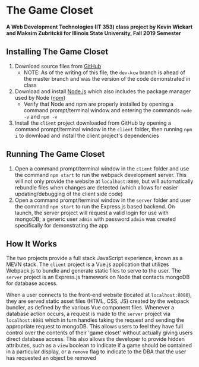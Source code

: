 # The Game Closet

__A Web Development Technologies (IT 353) class project by Kevin Wickart and Maksim Zubritckii for Illinois State University, Fall 2019 Semester__

## Installing The Game Closet

1.  Download source files from [GitHub](https://github.com/kcwicka/IT353)
    -   NOTE: As of the writing of this file, the `dev-kcw` branch is ahead of the master branch and was the version of the code demonstrated in class
2.  Download and install [Node.js](https://nodejs.org/en/download/) which also includes the package manager used by Node ([npm](https://www.npmjs.com/))
    -   Verify that Node and npm are properly installed by opening a command prompt/terminal window and entering the commands `node -v` and `npm -v`
3.  Install the `client` project downloaded from GitHub by opening a command prompt/terminal window in the `client` folder, then running `npm i` to download and install the client project's dependencies

## Running The Game Closet

1.  Open a command prompt/terminal window in the `client` folder and use the command `npm start` to run the webpack development server. This will not only provide the website at `localhost:8080`, but will automatically rebundle files when changes are detected (which allows for easier updating/debugging of the client side code)
2.  Open a command prompt/terminal window in the `server` folder and user the command `npm start` to run the Express.js based backend. On launch, the server project will request a valid login for use with mongoDB; a generic user `admin` with password `admin` was created specifically for demonstrating the app

## How It Works

The two projects provide a full stack JavaScript experience, known as a MEVN stack. The `client` project is a Vue.js application that utilizes Webpack.js to bundle and generate static files to serve to the user. The `server` project is an Express.js framework on Node that contacts mongoDB for database access.

When a user connects to the front-end website (located at `localhost:8080`), they are served static asset files (HTML, CSS, JS) created by the webpack bundler, as defined by the various Vue component files. Whenever a database action occurs, a request is made to the `server` project via `localhost:8081` which in turn handles taking the request and sending the appropriate request to mongoDB. This allows users to feel they have full control over the contents of their 'game closet' without actually giving users direct database access. This also allows the developer to provide hidden attributes, such as a `view` boolean to indicate if a game should be contained in a particular display, or a `remove` flag to indicate to the DBA that the user has requested an object be removed
